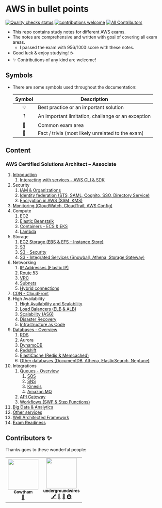 # AWS in bullet points

[![Quality checks status](https://github.com/undergroundwires/AWS-in-bullet-points/workflows/Quality%20checks/badge.svg)](https://github.com/undergroundwires/AWS-in-bullet-points/actions)
[![contributions welcome](https://img.shields.io/badge/contributions-welcome-brightgreen.svg?style=flat)](https://github.com/undergroundwires/AWS-in-bullet-points/issues) <!-- ALL-CONTRIBUTORS-BADGE:START - Do not remove or modify this section -->
[![All Contributors](https://img.shields.io/badge/all_contributors-2-orange.svg?style=flat-square)](#contributors-)
<!-- ALL-CONTRIBUTORS-BADGE:END -->

- This repo contains study notes for different AWS exams.
- The notes are comprehensive and written with goal of covering all exam areas.
  - I passed the exam with 956/1000 score with these notes.
- Good luck & enjoy studying! ☕
- ✨ Contributions of any kind are welcome!

## Symbols

- There are some symbols used throughout the documentation:

    | Symbol | Description |
    |:------:|-------------|
    | 💡 | Best practice or an important solution |
    | ❗ | An important limitation, challange or an exception |
    | 📝 | Common exam area |
    | 🤗 | Fact / trivia (most likely unrelated to the exam) |

## Content

### AWS Certified Solutions Architect – Associate

1. [Introduction](./saa/1.%20Introduction.md)
   1. [Interacting with services - AWS CLI & SDK](./saa/1.1.%20Interacting%20with%20services%20-%20AWS%20CLI%20&%20SDK.md)
2. Security
   1. [IAM & Organizations](./saa/2.1.%20Security%20-%20IAM%20&%20Organizations.md)
   2. [Identity federation (STS, SAML, Cognito, SSO, Directory Service)](./saa/2.2.%20Security%20-%20Identity%20federation%20(STS,%20SAML,%20Cognito,%20SSO,%20Directory%20Service).md)
   3. [Encryption in AWS (SSM, KMS)](./saa/2.3.%20Security%20-%20Encryption%20in%20AWS%20(SSM,%20KMS).md)
3. [Monitoring (CloudWatch, CloudTrail, AWS Config)](./saa/3.%20Monitoring%20-%20CloudWatch,%20CloudTrail,%20AWS%20Config.md)
4. Compute
   1. [EC2](./saa/4.1.%20Compute%20-%20EC2.md)
   2. [Elastic Beanstalk](./saa/4.2.%20Compute%20-%20Elastic%20Beanstalk.md)
   3. [Containers - ECS & EKS](./saa/4.3.%20Compute%20-%20Containers%20-%20ECS%20&%20EKS.md)
   4. [Lambda](./saa/4.4.%20Compute%20-%20Lambda.md)
5. Storage
   1. [EC2 Storage (EBS & EFS - Instance Store)](./saa/5.1.%20Storage%20-%20EC2%20Storage%20(EBS%20&%20EFS%20&%20Instance%20Store).md)
   2. [S3](./saa/5.2.%20Storage%20-%20S3.md)
   3. [S3 - Security](./saa/5.3.%20Storage%20-%20S3%20-%20Security.md)
   4. [S3 - Integrated Services (Snowball, Athena, Storage Gateway)](./saa/5.4.%20Storage%20-%20S3%20Integrated%20Services%20(Snowball,%20Athena,%20Storage%20Gateway).md)
6. Networking
   1. [IP Addresses (Elastic IP)](./saa/6.1%20Networking%20-%20IP%20Addresses%20(Elastic%20IP).md)
   2. [Route 53](./saa/6.2.%20Networking%20-%20Route%2053.md)
   3. [VPC](./saa/6.3.%20Networking%20-%20VPC.md)
   4. [Subnets](./saa/6.4.%20Networking%20-%20VPC%20-%20Subnets.md)
   5. [Hybrid connections](./saa/6.5.%20Networking%20-%20Hybrid%20connections.md)
7. [CDN - CloudFront](./saa/7.%20CDN%20-%20CloudFront.md)
8. High Availability
   1. [High Availability and Scalability](./saa/8.1.%20High%20Availability%20-%20High%20Availability%20and%20Scalability.md)
   2. [Load Balancers (ELB & ALB)](./saa/8.2.%20High%20Availability%20-%20Load%20Balancers%20(ELB%20&%20ALB).md)
   3. [Scalability (ASG)](./saa/8.3.%20High%20Availability%20-%20Scalability%20(ASG).md)
   4. [Disaster Recovery](./saa/8.4.%20High%20Availability%20-%20Disaster%20Recovery.md)
   5. [Infrastructure as Code](./saa/8.5.%20High%20Availability%20-%20Infrastructure%20as%20Code.md)
9. [Databases - Overview](./saa/9.%20Databases%20-%20Overview.md)
   1. [RDS](./saa/9.1.%20Databases%20-%20RDS.md)
   2. [Aurora](./saa/9.2.%20Databases%20-%20Aurora.md)
   3. [DynamoDB](./saa/9.3.%20Databases%20-%20DynamoDB.md)
   4. [Redshift](./saa/9.4.%20Databases%20-%20Redshift.md)
   5. [ElastiCache (Redis & Memcached)](./saa/9.5.%20Databases%20-%20ElastiCache%20(Redis%20&%20Memcached).md)
   6. [Other databases (DocumentDB, Athena, ElasticSearch, Neptune)](./saa/9.6.%20Databases%20-%20Other%20databases%20(DocumentDB,%20Athena,%20ElasticSearch,%20Neptune).md)
10. Integrations
    1. [Queues - Overview](./saa/10.1.%20Integrations%20-%20Queues%20-%20Overview.md)
       1. [SQS](./saa/10.1.1.%20Integrations%20-%20Queues%20-%20SQS.md)
       2. [SNS](./saa/10.1.2.%20Integrations%20-%20Queues%20-%20SNS.md)
       3. [Kinesis](./saa/10.1.3.%20Integrations%20-%20Queues%20-%20Kinesis.md)
       4. [Amazon MQ](./saa/10.1.4.%20Integrations%20-%20Queues%20-%20Amazon%20MQ.md)
    2. [API Gateway](./saa/10.2.%20Integrations%20-%20API%20Gateway.md)
    3. [Workflows (SWF & Step Functions)](./saa/10.3.%20Integrations%20-%20Workflows%20-%20SWF%20&%20Step%20Functions.md)
11. [Big Data & Analytics](./saa/11.%20Big%20Data%20&%20Data%20Analytics.md)
12. [Other services](./saa/12.%20Other%20services.md)
13. [Well Architected Framework](./saa/13.%20Well%20Architected%20Framework.md)
14. [Exam Readiness](./saa/14.%20Exam%20Readiness.md)

## Contributors ✨

Thanks goes to these wonderful people:

<!-- ALL-CONTRIBUTORS-LIST:START - Do not remove or modify this section -->
<!-- prettier-ignore-start -->
<!-- markdownlint-disable -->
<table>
  <tr>
    <td align="center"><a href="https://github.com/Gowtham-Github"><img src="https://avatars2.githubusercontent.com/u/56188220?v=4" width="100px;" alt=""/><br /><sub><b>Gowtham</b></sub></a><br /><a href="https://github.com/undergroundwires/AWS-in-bullet-points/commits?author=Gowtham-Github" title="Documentation">📖</a></td>
    <td align="center"><a href="https://erkinekici.com"><img src="https://avatars0.githubusercontent.com/u/15555035?v=4" width="100px;" alt=""/><br /><sub><b>undergroundwires</b></sub></a><br /><a href="#content-undergroundwires" title="Content">🖋</a> <a href="https://github.com/undergroundwires/AWS-in-bullet-points/pulls?q=is%3Apr+reviewed-by%3Aundergroundwires" title="Reviewed Pull Requests">👀</a> <a href="#maintenance-undergroundwires" title="Maintenance">🚧</a> <a href="#infra-undergroundwires" title="Infrastructure (Hosting, Build-Tools, etc)">🚇</a></td>
  </tr>
</table>

<!-- markdownlint-enable -->
<!-- prettier-ignore-end -->
<!-- ALL-CONTRIBUTORS-LIST:END -->

